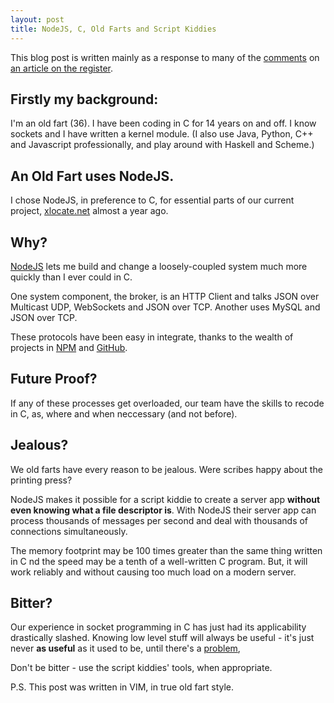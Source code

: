 ```yaml
---
layout: post
title: NodeJS, C, Old Farts and Script Kiddies
---
```


This blog post is written mainly as a response to many of the [comments](http://forums.theregister.co.uk/forum/1/2011/03/01/the_rise_and_rise_of_node_dot_js/) on [an article on the register](http://www.theregister.co.uk/2011/03/01/the_rise_and_rise_of_node_dot_js/).

Firstly my background:
----------------------

I'm an old fart (36).  I have been coding in C for 14 years on and off.  I know sockets and I have written a kernel module.  (I also use Java, Python, C++ and Javascript professionally, and play around with Haskell and Scheme.)

An Old Fart uses NodeJS.
------------------------

I chose NodeJS, in preference to C, for essential parts of our current project, [xlocate.net](http://www.xlocate.net) almost a year ago.

Why?
----

[NodeJS](http://nodejs.org/) lets me build and change a loosely-coupled system  much more quickly than I ever could in C.

One system component, the broker, is an HTTP Client and talks JSON over Multicast UDP, WebSockets and JSON over TCP.  Another uses MySQL and JSON over TCP.

These protocols have been easy in integrate, thanks to the wealth of projects in [NPM](http://npmjs.org/) and [GitHub](https://github.com/).

Future Proof?
-------------

If any of these processes get overloaded, our team have the skills to recode in C, as, where and when neccessary (and not before).

Jealous?
--------

We old farts have every reason to be jealous.  Were scribes happy about the printing press?

NodeJS makes it possible for a script kiddie to create a server app **without even knowing what a file descriptor is**.  With NodeJS their server app can process thousands of messages per second and deal with thousands of connections simultaneously.

The memory footprint may be 100 times greater than the same thing written in C 
nd the speed may be a tenth of a well-written C program.  But, it will work reliably and without causing too much load on a modern server.

Bitter?
-------

Our experience in socket programming in C has just had its applicability drastically slashed.  Knowing low level stuff will always be useful - it's just never **as useful** as it used to be, until there's a [problem](http://www.joelonsoftware.com/articles/LeakyAbstractions.html),

Don't be bitter - use the script kiddies' tools, when appropriate.

P.S. This post was written in VIM, in true old fart style.
